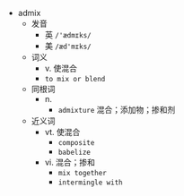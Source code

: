 - admix
  - 发音
    - 英 `/'ædmɪks/`
    - 美 `/æd'mɪks/`
  - 词义
    - v. 使混合
    - `to mix or blend `
  - 同根词
    - n.
      - `admixture` 混合；添加物；掺和剂
  - 近义词
    - vt. 使混合
      - `composite`
      - `babelize`
    - vi. 混合；掺和
      - `mix together`
      - `intermingle with`
